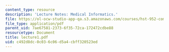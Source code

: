 ```yaml
---
content_type: resource
description: 'Lecture Notes: Medical Informatics.'
file: https://ol-ocw-studio-app-qa.s3.amazonaws.com/courses/hst-952-computing-for-biomedical-scientists-fall-2002/c492d8dc0c036c06d5a4cbff320523ed_lecture1.pdf
file_type: application/pdf
parent_uid: 7ae67581-2373-6f35-72ca-172472cdbe88
resourcetype: Document
title: lecture1.pdf
uid: c492d8dc-0c03-6c06-d5a4-cbff320523ed
---
```

